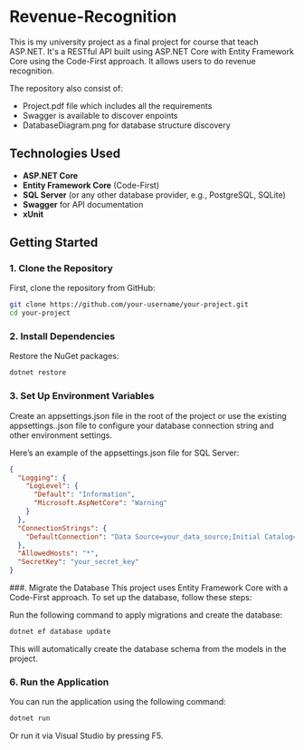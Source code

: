 # Revenue-Recognition

This is my university project as a final project for course that teach ASP.NET.
It's a RESTful API built using ASP.NET Core with Entity Framework Core using the Code-First approach. It allows users to do revenue recognition.

The repository also consist of:
- Project.pdf file which includes all the requirements
- Swagger is available to discover enpoints
- DatabaseDiagram.png for database structure discovery

## Technologies Used

- **ASP.NET Core** 
- **Entity Framework Core** (Code-First)
- **SQL Server** (or any other database provider, e.g., PostgreSQL, SQLite)
- **Swagger** for API documentation
- **xUnit** 

## Getting Started

### 1. Clone the Repository

First, clone the repository from GitHub:

```bash
git clone https://github.com/your-username/your-project.git
cd your-project
```

### 2. Install Dependencies
Restore the NuGet packages:

```bash
dotnet restore
```

### 3. Set Up Environment Variables
Create an appsettings.json file in the root of the project or use the existing appsettings..json file to configure your database connection string and other environment settings.

Here’s an example of the appsettings.json file for SQL Server:

```json
{
  "Logging": {
    "LogLevel": {
      "Default": "Information",
      "Microsoft.AspNetCore": "Warning"
    }
  },
  "ConnectionStrings": {
    "DefaultConnection": "Data Source=your_data_source;Initial Catalog=your_catalog;TrustServerCertificate=True;Integrated Security=True;"
  },
  "AllowedHosts": "*",
  "SecretKey": "your_secret_key"
}
```


###. Migrate the Database
This project uses Entity Framework Core with a Code-First approach. To set up the database, follow these steps:

Run the following command to apply migrations and create the database:

```bash
dotnet ef database update
```

This will automatically create the database schema from the models in the project.

### 6. Run the Application

You can run the application using the following command:

```bash
dotnet run
```

Or run it via Visual Studio by pressing F5.


